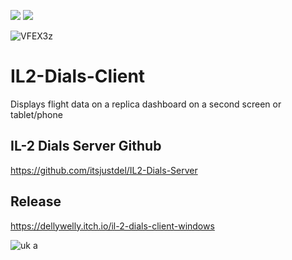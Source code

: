 <a href="https://unity.com/"><img src="https://img.shields.io/badge/Powered%20by-Unity-lightgrey.svg"/></a>
<a href="https://docs.microsoft.com/en-us/dotnet/csharp/"><img src="https://img.shields.io/badge/%20-C%23-blue.svg"/></a>

![VFEX3z](https://user-images.githubusercontent.com/45520351/151053750-5e95be44-932c-4e19-a274-a53da8d04cfa.png)

# IL2-Dials-Client
Displays flight data on a replica dashboard on a second screen or tablet/phone

## IL-2 Dials Server Github
https://github.com/itsjustdel/IL2-Dials-Server

## Release

https://dellywelly.itch.io/il-2-dials-client-windows

![uk a](https://user-images.githubusercontent.com/45520351/151064622-7186c265-2391-4f0d-b016-d8900f654a08.png)
